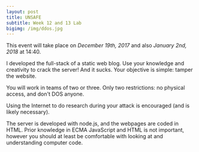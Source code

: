 ```yaml
---
layout: post
title: UNSAFE
subtitle: Week 12 and 13 Lab
bigimg: /img/ddos.jpg
---
```


This event will take place on *December 19th, 2017* and also *January 2nd, 2018* at 14:40.

I developed the full-stack of a static web blog. Use your knowledge and creativity to crack the server! And it sucks. Your objective is simple: tamper the website.

You will work in teams of two or three. Only two restrictions: no physical access, and don't DOS anyone.

Using the Internet to do research during your attack is encouraged (and is likely necessary).

The server is developed with node.js, and the webpages are coded in HTML. Prior knowledge in ECMA JavaScript and HTML is not important, however you should at least be comfortable with looking at and understanding computer code.
